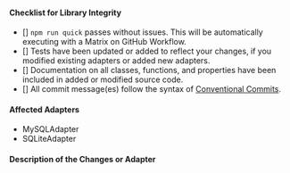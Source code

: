 
#### Checklist for Library Integrity
<!-- Please remove any items that do not apply. For completed items, change [] to [x]. -->

- [] `npm run quick` passes without issues. This will be automatically executing with a Matrix on GitHub Workflow.
- [] Tests have been updated or added to reflect your changes, if you modified existing adapters or added new adapters.
- [] Documentation on all classes, functions, and properties have been included in added or modified source code.
- [] All commit message(es) follow the syntax of [Conventional Commits](https://www.conventionalcommits.org/en/v1.0.0-beta.2/#summary).

#### Affected Adapters
<!-- Please specify any adapters affected by these changes. If you added a new adapter, simply add the name of the adapter you created. -->
<!-- Below are a few examples. Remove any that do not pertain to your pull request. -->

- MySQLAdapter
- SQLiteAdapter

#### Description of the Changes or Adapter
<!-- Brief description of the changes you are integrating. If you added a new adapter, simply describe its usage and why you decided to integrate it. -->
